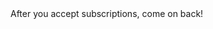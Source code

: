 <head>

 <script src="https://cdn.onesignal.com/sdks/OneSignalSDK.js" async=""></script>
<script>
   var OneSignal = window.OneSignal || [];
    var initConfig = {
        appId: "5b5be79a-c8b9-4458-8ea6-ad1170a06e1e",
        notifyButton: {
            enable: true
        },
    };
    OneSignal.push(function () {
        OneSignal.SERVICE_WORKER_PARAM = { scope: '/web/OneSignal-Web-SDK-HTTPS-Integration-Files/' };
        OneSignal.SERVICE_WORKER_PATH = '/web/OneSignal-Web-SDK-HTTPS-Integration-Files//OneSignalSDKWorker.js'
        OneSignal.SERVICE_WORKER_UPDATER_PATH = '/web/OneSignal-Web-SDK-HTTPS-Integration-Files//OneSignalSDKUpdaterWorker.js'
        OneSignal.init(initConfig);
    });
 
 OneSignal.push(function() {
  // Occurs when the user's subscription changes to a new value.
  OneSignal.on('subscriptionChange', function (isSubscribed) {
    console.log("The user's subscription state is now:", isSubscribed);
  });
  
  // This event can be listened to via the `on()` or `once()` listener.
});
 
</script>
  
  
  
  

  
</head>
<body>
  After you accept subscriptions, come on back!</body>

